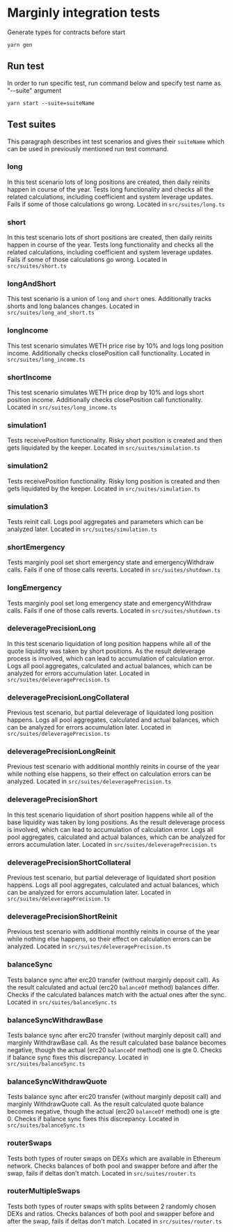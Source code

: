 # Marginly integration tests

Generate types for contracts before start

```
yarn gen
```

## Run test

In order to run specific test, run command below and specify test name as "--suite" argument

```
yarn start --suite=suiteName
```

## Test suites
This paragraph describes int test scenarios and gives their `suiteName` which can be used in previously mentioned run test command.
### long
In this test scenario lots of long positions are created, then daily reinits happen in course of the year.
Tests long functionality and checks all the related calculations, including coefficient and system leverage updates.
Fails if some of those calculations go wrong.
Located in `src/suites/long.ts`
### short
In this test scenario lots of short positions are created, then daily reinits happen in course of the year.
Tests long functionality and checks all the related calculations, including coefficient and system leverage updates.
Fails if some of those calculations go wrong.
Located in `src/suites/short.ts`
### longAndShort
This test scenario is a union of `long` and `short` ones. Additionally tracks shorts and long balances changes.
Located in `src/suites/long_and_short.ts`
### longIncome
This test scenario simulates WETH price rise by 10% and logs long position income. 
Additionally checks closePosition call functionality.
Located in `src/suites/long_income.ts`
### shortIncome
This test scenario simulates WETH price drop by 10% and logs short position income. 
Additionally checks closePosition call functionality.
Located in `src/suites/long_income.ts`
### simulation1
Tests receivePosition functionality. Risky short position is created and then gets liquidated by the keeper.
Located in `src/suites/simulation.ts`
### simulation2
Tests receivePosition functionality. Risky long position is created and then gets liquidated by the keeper.
Located in `src/suites/simulation.ts`
### simulation3
Tests reinit call. Logs pool aggregates and parameters which can be analyzed later.
Located in `src/suites/simulation.ts`
### shortEmergency
Tests marginly pool set short emergency state and emergencyWithdraw calls. Fails if one of those calls reverts.
Located in `src/suites/shutdown.ts`
### longEmergency
Tests marginly pool set long emergency state and emergencyWithdraw calls. Fails if one of those calls reverts.
Located in `src/suites/shutdown.ts`
### deleveragePrecisionLong
In this test scenario liquidation of long position happens while all of the quote liquidity was taken by short positions.
As the result deleverage process is involved, which can lead to accumulation of calculation error.
Logs all pool aggregates, calculated and actual balances, which can be analyzed for errors accumulation later. 
Located in `src/suites/deleveragePrecision.ts`
### deleveragePrecisionLongCollateral
Previous test scenario, but partial deleverage of liquidated long position happens.
Logs all pool aggregates, calculated and actual balances, which can be analyzed for errors accumulation later.
Located in `src/suites/deleveragePrecision.ts`
### deleveragePrecisionLongReinit
Previous test scenario with additional monthly reinits in course of the year while nothing else happens,
so their effect on calculation errors can be analyzed.
Located in `src/suites/deleveragePrecision.ts`
### deleveragePrecisionShort
In this test scenario liquidation of short position happens while all of the base liquidity was taken by long positions.
As the result deleverage process is involved, which can lead to accumulation of calculation error.
Logs all pool aggregates, calculated and actual balances, which can be analyzed for errors accumulation later. 
Located in `src/suites/deleveragePrecision.ts`
### deleveragePrecisionShortCollateral
Previous test scenario, but partial deleverage of liquidated short position happens.
Logs all pool aggregates, calculated and actual balances, which can be analyzed for errors accumulation later.
Located in `src/suites/deleveragePrecision.ts`
### deleveragePrecisionShortReinit
Previous test scenario with additional monthly reinits in course of the year while nothing else happens,
so their effect on calculation errors can be analyzed.
Located in `src/suites/deleveragePrecision.ts`
### balanceSync
Tests balance sync after erc20 transfer (without marginly deposit call).
As the result calculated and actual (erc20 `balanceOf` method) balances differ.
Checks if the calculated balances match with the actual ones after the sync.
Located in `src/suites/balanceSync.ts`
### balanceSyncWithdrawBase
Tests balance sync after erc20 transfer (without marginly deposit call) and marginly WithdrawBase call.
As the result calculated base balance becomes negative, though the actual (erc20 `balanceOf` method) one is gte 0.
Checks if balance sync fixes this discrepancy.
Located in `src/suites/balanceSync.ts`
### balanceSyncWithdrawQuote
Tests balance sync after erc20 transfer (without marginly deposit call) and marginly WithdrawQuote call.
As the result calculated quote balance becomes negative, though the actual (erc20 `balanceOf` method) one is gte 0.
Checks if balance sync fixes this discrepancy.
Located in `src/suites/balanceSync.ts`
### routerSwaps
Tests both types of router swaps on DEXs which are available in Ethereum network. 
Checks balances of both pool and swapper before and after the swap, fails if deltas don't match.
Located in `src/suites/router.ts`
### routerMultipleSwaps
Tests both types of router swaps with splits between 2 randomly chosen DEXs and ratios.
Checks balances of both pool and swapper before and after the swap, fails if deltas don't match.
Located in `src/suites/router.ts`